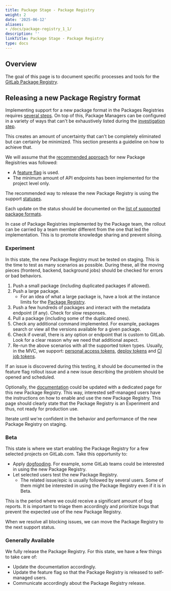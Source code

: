 ```yaml
---
title: Package Stage - Package Registry
weight: 2
date: '2025-06-12'
aliases:
- /docs/package-registry_1_1/
description: ''
linkTitle: Package Stage - Package Registry
type: docs
---
```


## Overview

The goal of this page is to document specific processes and tools for the [GitLab Package Registry](https://docs.gitlab.com/ee/user/packages/package_registry/index.html).

## Releasing a new Package Registry format

Implementing support for a new package format in the Packages Registries requires [several steps](https://docs.gitlab.com/ee/development/packages.html#mvc-approach).
On top of this, Package Managers can be configured in a variety of ways that can't be exhaustively listed during the [investigation step](https://docs.gitlab.com/ee/development/packages.html#analysis).

This creates an amount of uncertainty that can't be completely eliminated but can certainly be minimized. This section presents a guideline on how to achieve that.

We will assume that the [recommended approach](https://docs.gitlab.com/ee/development/packages.html#mvc-approach) for new Package Regisitries was followed:

- A [feature flag](https://docs.gitlab.com/ee/development/feature_flags/index.html) is used.
- The minimum amount of API endpoints has been implemented for the project level only.

The recommended way to release the new Package Registry is using the support [statuses](https://docs.gitlab.com/ee/policy/experiment-beta-support.html).

Each update on the status should be documented on the [list of supported package formats](https://docs.gitlab.com/ee/user/packages/package_registry/#supported-package-managers).

In case of Package Registries implemented by the Package team, the rollout can be carried by a team member different from the one that led the implementation.
This is to promote knowledge sharing and prevent siloing.

### Experiment

In this state, the new Package Registry must be tested on staging.
This is the time to test as many scenarios as possible. During these, all the moving pieces (frontend, backend, background jobs) should be checked for errors or bad behaviors.

1. Push a small package (including duplicated packages if allowed).
1. Push a large package.
   - For an idea of what a large package is, have a look at the instance limits for the [Package Registry](https://docs.gitlab.com/ee/administration/instance_limits.html#package-registry).
1. Push a few hundreds of packages and interact with the metadata endpoint (if any). Check for slow responses.
1. Pull a package (including some of the duplicated ones).
1. Check any additional command implemented. For example, packages search or view all the versions available for a given package.
1. Check if overall, there is any option or endpoint that is custom to GitLab. Look for a clear reason why we need that additional aspect.
1. Re-run the above scenarios with all the supported token types.
Usually, in the MVC, we support: [personal access tokens](https://docs.gitlab.com/ee/user/profile/personal_access_tokens.html), [deploy tokens](https://docs.gitlab.com/ee/user/project/deploy_tokens/) and [CI job tokens](https://docs.gitlab.com/ee/ci/jobs/ci_job_token.html).

If an issue is discovered during this testing, it should be documented in the feature flag rollout issue and a new issue describing the problem should be opened and scheduled.

Optionally, the [documentation](https://docs.gitlab.com/ee/user/packages/package_registry/) could be updated with a dedicated page for this new Package Registry.
This way, interested self-managed users have the instructions on how to enable and use the new Package Registry.
This page should clearly state that the Package Registry is an Experiment and thus, not ready for production use.

Iterate until we're confident in the behavior and performance of the new Package Registry on staging.

### Beta

This state is where we start enabling the Package Registry for a few selected projects on GitLab.com. Take this opportunity to:

- Apply [dogfooding](/handbook/values/#dogfooding). For example, some GitLab teams could be interested in using the new Package Registry.
- Let selected users test the new Package Registry.
  - The related issue/epic is usually followed by several users. Some of them might be interested in using the Package Registry even if it is in Beta.

This is the period where we could receive a significant amount of bug reports. It is important to triage them accordingly and prioritize bugs that prevent the expected use of the new Package Registry.

When we resolve all blocking issues, we can move the Package Registry to the next support status.

### Generally Available

We fully release the Package Registry. For this state, we have a few things to take care of:

- Update the documentation accordingly.
- Update the feature flag so that the Package Registry is released to self-managed users.
- Communicate accordingly about the Package Registry release.
